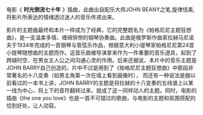 

电影《 **时光倒流七十年** 》插曲，此曲出自配乐大师JOHN BEANY之笔,旋律恬美,将影片所表达的情绪透过迷人的音乐传递出来。

影片的主题曲最终和本片一样成为了经典，它的完整题名为《帕格尼尼主题狂想曲》，是一支温柔多情、缠绵悱恻的钢琴协奏曲。此曲是俄罗斯作曲家拉赫马尼诺夫于1934年完成的一首钢琴与管弦乐作品，根据意大利小提琴家帕格尼尼第24首小提琴随想曲的主题而作。这首乐曲被导演拿来作为一件重要的音乐道具，起到了跨越时空、在男女主人公之间沟通心灵的作用。后来还据说，本片中的音乐主题是JOHN
BARRY自己创造的，片中不过是用到了《帕格尼尼主题狂想曲》中那段非常著名的十八变奏（如男主角第一次在墙上看到画像时），
而还有一种说法是据以前看过的一本书上讲，JOHN
BARRY的主题是将拉赫的十八变奏的五线谱上以某一线为中心，将上下的音符翻转过来，就成了这一同样动人的主题。同时，电影的插曲《the one you
love》也是一首不可错过的歌曲，与电影的主题和氛围搭配的恰到好处，让人动容。

